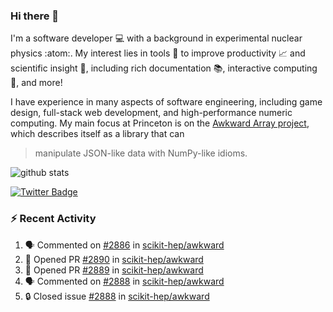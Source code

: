 ### Hi there 👋 

I'm a software developer 💻 with a background in experimental nuclear physics :atom:. My interest lies in tools :wrench: to improve productivity :chart_with_upwards_trend: and scientific insight :telescope:, including rich documentation 📚, interactive computing 🧮, and more! 

I have experience in many aspects of software engineering, including game design, full-stack web development, and high-performance numeric computing. My main focus at Princeton is on the [Awkward Array project](awkward-array.org/), which describes itself as a library that can 
> manipulate JSON-like data with NumPy-like idioms.

![github stats](https://github-readme-stats.vercel.app/api?username=agoose77&show_icons=true&hide_rank=true&hide_title=true&bg_color=30,e76445,904e95&text_color=efe3ec&icon_color=efe3ec)
<!--
**agoose77/agoose77** is a ✨ _special_ ✨ repository because its `README.md` (this file) appears on your GitHub profile.

Here are some ideas to get you started:

- 🔭 I’m currently working on ...
- 🌱 I’m currently learning ...
- 👯 I’m looking to collaborate on ...
- 🤔 I’m looking for help with ...
- 💬 Ask me about ...
- 📫 How to reach me: ...
- 😄 Pronouns: ...
- ⚡ Fun fact: ...
-->

[![Twitter Badge](https://img.shields.io/twitter/follow/agoose77?style=flat-square&logo=Twitter&logoColor=white&color=cornflowerblue)](https://twitter.com/agoose77)

### :zap: Recent Activity

<!--START_SECTION:activity-->
1. 🗣 Commented on [#2886](https://github.com/scikit-hep/awkward/pull/2886#issuecomment-1850002756) in [scikit-hep/awkward](https://github.com/scikit-hep/awkward)
2. 💪 Opened PR [#2890](https://github.com/scikit-hep/awkward/pull/2890) in [scikit-hep/awkward](https://github.com/scikit-hep/awkward)
3. 💪 Opened PR [#2889](https://github.com/scikit-hep/awkward/pull/2889) in [scikit-hep/awkward](https://github.com/scikit-hep/awkward)
4. 🗣 Commented on [#2888](https://github.com/scikit-hep/awkward/issues/2888#issuecomment-1849972080) in [scikit-hep/awkward](https://github.com/scikit-hep/awkward)
5. 🔒 Closed issue [#2888](https://github.com/scikit-hep/awkward/issues/2888) in [scikit-hep/awkward](https://github.com/scikit-hep/awkward)
<!--END_SECTION:activity-->
